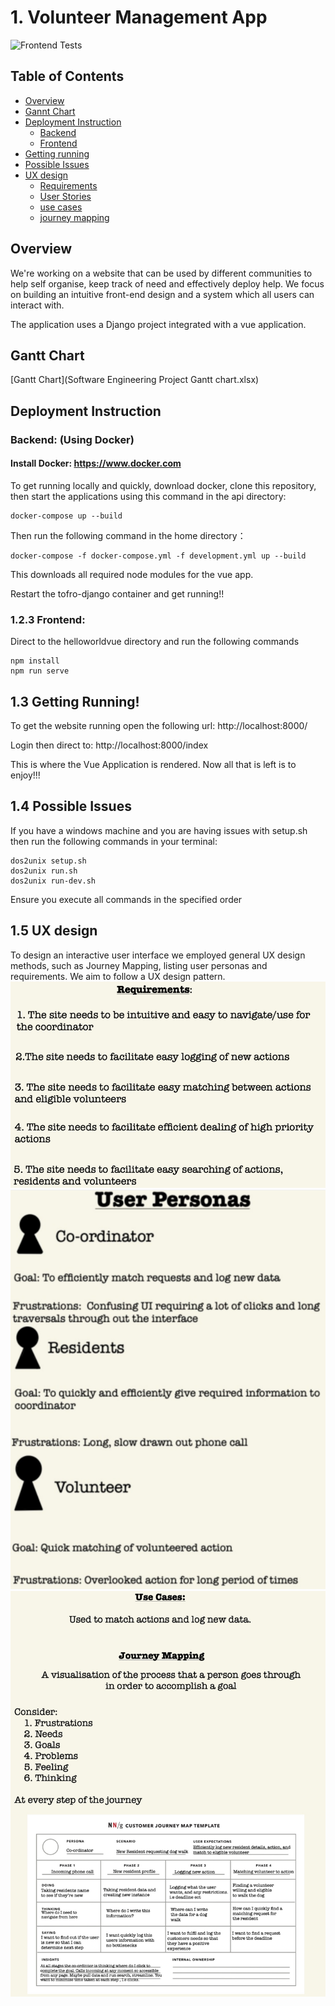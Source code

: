 # 1. Volunteer Management App

![Frontend Tests](https://github.com/spe-uob/2022-VolunteerManagementApp/actions/workflows/Frontend_Test.yml/badge.svg)

## Table of Contents
- <a href="#1">Overview</a>
- <a href="#a">Gannt Chart</a>
- <a href="#2">Deployment Instruction</a>
  - <a href="#3">Backend</a>
  - <a href="#4">Frontend</a>
- <a href="#5">Getting running</a>
- <a href="#6">Possible Issues</a>
- <a href="#7">UX design</a>
  - <a href="#8">Requirements</a>
  - <a href="#9">User Stories</a>
  - <a href="#10">use cases</a>
  - <a href="#11">journey mapping</a>


<h2 id="1"> Overview</h2>

We're working on a website that can be used by different communities to help self organise, keep track of need and effectively deploy help. We focus on building an intuitive front-end design and a system which all users can interact with.

The application uses a Django project integrated with a vue application.

<h2 id = "a">Gantt Chart</h2>
[Gantt Chart](Software Engineering Project Gantt chart.xlsx)

<h2 id="3"> Deployment Instruction</h2>

<h3 id="4"> Backend: (Using Docker) </h3> 

#### Install Docker: https://www.docker.com

To get running locally and quickly, download docker, clone this repository, then start the applications using this command in the api directory:

    docker-compose up --build

Then run the following command in the home directory：
```
docker-compose -f docker-compose.yml -f development.yml up --build
```

This downloads all required node modules for the vue app.

Restart the tofro-django container and get running!!

<h3 id="f"> 1.2.3 Frontend: </h3> 

Direct to the helloworldvue directory and run the following commands
```
npm install
npm run serve
```

<h2 id="3"> 1.3 Getting Running! </h2> 

To get the website running open the following url:
    http://localhost:8000/

Login then direct to:
    http://localhost:8000/index

This is where the Vue Application is rendered. Now all that is left is to enjoy!!!

<h2 id="4"> 1.4 Possible Issues </h2>
If you have a windows machine and you are having issues with setup.sh then run the following commands in your terminal:

```
dos2unix setup.sh
dos2unix run.sh
dos2unix run-dev.sh
```
Ensure you execute all commands in the specified order

<h2 id="5"> 1.5 UX design </h2> 
To design an interactive user interface we employed general UX design methods, such as Journey Mapping, listing user personas and requirements. We aim to follow a UX design pattern.

<a id="6">
  <img src="images/image2.png">
</a>

<a id="7">
   <img src="images/image9.png" >
</a>

<a id="8">
  <img src="images/image4.png">
</a>